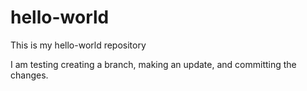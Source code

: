 # hello-world
This is my hello-world repository

I am testing creating a branch, making an update, and committing the changes.
